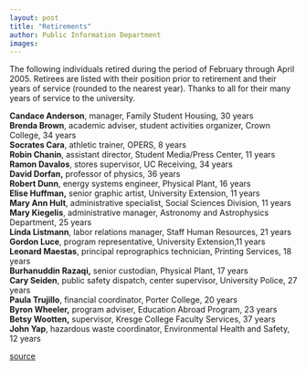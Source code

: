 ```yaml
---
layout: post
title: "Retirements"
author: Public Information Department
images:
---
```


The following individuals retired during the period of February through April 2005. Retirees are listed with their position prior to retirement and their years of service (rounded to the nearest year). Thanks to all for their many years of service to the university.

**Candace Anderson**, manager, Family Student Housing, 30 years  
**Brenda Brown**, academic adviser, student activities organizer, Crown College, 34 years  
**Socrates Cara**, athletic trainer, OPERS, 8 years  
**Robin Chanin**, assistant director, Student Media/Press Center, 11 years  
**Ramon Davalos**, stores supervisor, UC Receiving, 34 years   
**David Dorfan,** professor of physics, 36 years   
**Robert Dunn**, energy systems engineer, Physical Plant, 16 years  
**Elise Huffman,** senior graphic artist, University Extension, 11 years  
**Mary Ann Hult**, administrative specialist, Social Sciences Division, 11 years   
**Mary Kiegelis**, administrative manager, Astronomy and Astrophysics Department, 25 years  
**Linda Listmann**, labor relations manager, Staff Human Resources, 21 years  
**Gordon Luce**, program representative, University Extension,11 years  
**Leonard Maestas**, principal reprographics technician, Printing Services, 18 years   
**Burhanuddin Razaqi,** senior custodian, Physical Plant, 17 years   
**Cary Seiden**, public safety dispatch, center supervisor, University Police, 27 years  
**Paula Trujillo**, financial coordinator, Porter College, 20 years  
**Byron Wheeler,** program adviser, Education Abroad Program, 23 years  
**Betsy Wootten,** supervisor, Kresge College Faculty Services, 37 years  
**John Yap**, hazardous waste coordinator, Environmental Health and Safety, 12 years  
  

[source](http://www1.ucsc.edu/currents/04-05/05-23/retirements.asp "Permalink to retirements")
